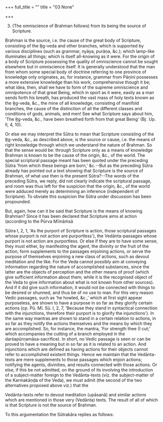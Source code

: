 +++
full_title = ""
title = "03 None"

+++


3. (The omniscience of Brahman follows) from its being the source of Scripture.

Brahman is the source, i.e. the cause of the great body of Scripture, consisting of the R̥g-veda and other branches, which is supported by various disciplines (such as grammar, nyāya, purāṇa, &c.); which lamp-like illuminates all things; which is itself all-knowing as it were. For the origin of a body of Scripture possessing the quality of omniscience cannot be sought elsewhere but in omniscience itself. It is generally understood that the man from whom some special body of doctrine referring to one province of knowledge only originates, as, for instance, grammar from Pāṇini possesses a more extensive knowledge than his work, comprehensive though it be; what idea, then, shall we have to form of the supreme omniscience and omnipotence of that great Being, which in sport as it were, easily as a man sends forth his breath, has produced the vast mass of holy texts known as the R̥g-veda, &c., the mine of all knowledge, consisting of manifold branches, the cause of the distinction of all the different classes and conditions of gods, animals, and men! See what Scripture says about him, 'The R̥g-veda, &c., have been breathed forth from that great Being' (Br̥. Up. II, 4, 10).

Or else we may interpret the Sūtra to mean that Scripture consisting of the R̥g-veda, &c., as described above, is the source or cause, i.e. the means of right knowledge through which we understand the nature of Brahman. So that the sense would be: through Scripture only as a means of knowledge Brahman is known to be the cause of the origin, &c., of the world. The special scriptural passage meant has been quoted under the preceding Sūtra 'from which these beings are born,' &c.--But as the preceding Sūtra already has pointed out a text showing that Scripture is the source of Brahman, of what use then is the present Sūtra?--The words of the preceding Sūtra, we reply, did not clearly indicate the scriptural passage, and room was thus left for the suspicion that the origin, &c., of the world were adduced merely as determining an inference (independent of Scripture). To obviate this suspicion the Sūtra under discussion has been propounded.

But, again, how can it be said that Scripture is the means of knowing Brahman? Since it has been declared that Scripture aims at action (according to the Pūrva Mīmāṁsā

Sūtra I, 2, 1, 'As the purport of Scripture is action, those scriptural passages whose purport is not action are purportless'), the Vedānta-passages whose purport is not action are purportless. Or else if they are to have some sense, they must either, by manifesting the agent, the divinity or the fruit of the action, form supplements to the passages enjoining actions, or serve the purpose of themselves enjoining a new class of actions, such as devout meditation and the like. For the Veda cannot possibly aim at conveying information regarding the nature of accomplished substances, since the latter are the objects of perception and the other means of proof (which give sufficient information about them; while it is the recognised object of the Veda to give information about what is not known from other sources). And if it did give such information, it would not be connected with things to be desired or shunned, and thus be of no use to man. For this very reason Vedic passages, such as 'he howled, &c.,' which at first sight appear purposeless, are shown to have a purpose in so far as they glorify certain actions (cp. Pū. Mī. Sū. I, 2, 7, 'Because they stand in syntactical connection with the injunctions, therefore their purport is to glorify the injunctions'). In the same way mantras are shown to stand in a certain relation to actions, in so far as they notify the actions themselves and the means by which they are accomplished. So, for instance, the mantra, 'For strength thee (I cut;' which accompanies the cutting of a branch employed in the darśapūrṇamāsa-sacrifice). In short, no Vedic passage is seen or can be proved to have a meaning but in so far as it is related to an action. And injunctions which are defined as having actions for their objects cannot refer to accomplished existent things. Hence we maintain that the Vedānta-texts are mere supplements to those passages which enjoin actions; notifying the agents, divinities, and results connected with those actions. Or else, if this be not admitted, on the ground of its involving the introduction of a subject-matter foreign to the Vedānta-texts (viz. the subject-matter of the Karmakāṇḍa of the Veda), we must admit (the second of the two alternatives proposed above viz.) that the

 Vedānta-texts refer to devout meditation (upāsanā) and similar actions which are mentioned in those very (Vedānta) texts. The result of all of which is that Scripture is not the source of Brahman.

To this argumentation the Sūtrakāra replies as follows:

